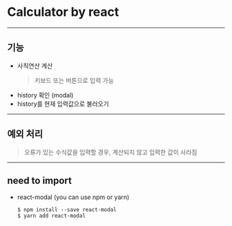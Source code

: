 # Calculator by react

---

## 기능

- 사칙연산 계산
  > 키보드 또는 버튼으로 입력 가능
- history 확인 (modal)
- history를 현재 입력값으로 불러오기

---

## 예외 처리

> 오류가 있는 수식값을 입력할 경우, 계산되지 않고 입력한 값이 사라짐

---

## need to import

- react-modal (you can use npm or yarn)
  ```
  $ npm install --save react-modal
  $ yarn add react-modal
  ```
